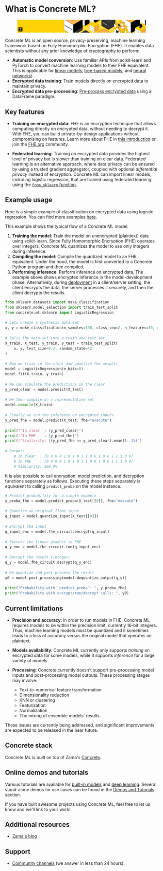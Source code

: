 # What is Concrete ML?

<figure><img src="../.gitbook/assets/doc_header_CML.png" alt=""><figcaption></figcaption></figure>

Concrete ML is an open source, privacy-preserving, machine learning framework based on Fully Homomorphic Encryption (FHE). It enables data scientists without any prior knowledge of cryptography to perform:

- **Automatic model conversion**: Use familiar APIs from scikit-learn and PyTorch to convert machine learning models to their FHE equivalent. This is applicable for [linear models](../built-in-models/linear.md), [tree-based models](../built-in-models/tree.md), and [neural networks](../built-in-models/neural-networks.md)).
- **Encrypted data training**: [Train models](../built-in-models/training.md) directly on encrypted data to maintain privacy.
- **Encrypted data pre-processing**: [Pre-process encrypted data](../built-in-models/encrypted_dataframe.md) using a DataFrame paradigm.

## Key features

- **Training on encrypted data**: FHE is an encryption technique that allows computing directly on encrypted data, without needing to decrypt it. With FHE, you can build private-by-design applications without compromising on features. Learn more about FHE in [this introduction](https://www.zama.ai/post/tfhe-deep-dive-part-1) or join the [FHE.org](https://fhe.org) community.

- **Federated learning**: Training on encrypted data provides the highest level of privacy but is slower than training on clear data. Federated learning is an alternative approach, where data privacy can be ensured by using a trusted gradient aggregator, coupled with optional _differential privacy_ instead of encryption. Concrete ML can import linear models, including logistic regression, that are trained using federated learning using the [`from_sklearn` function](../built-in-models/linear.md#pre-trained-models).

## Example usage

Here is a simple example of classification on encrypted data using logistic regression. You can find more examples [here](../tutorials/ml_examples.md).

This example shows the typical flow of a Concrete ML model:

1. **Training the model**: Train the model on unencrypted (plaintext) data using scikit-learn. Since Fully Homomorphic Encryption (FHE) operates over integers, Concrete ML quantizes the model to use only integers during inference.
1. **Compiling the model**: Compile the quantized model to an FHE equivalent. Under the hood, the model is first converted to a Concrete Python program and then compiled.
1. **Performing inference**: Perform inference on encrypted data. The example above shows encrypted inference in the model-development phase. Alternatively, during [deployment](cloud.md) in a client/server setting, the client encrypts the data, the server processes it securely, and then the client decrypts the results.

```python
from sklearn.datasets import make_classification
from sklearn.model_selection import train_test_split
from concrete.ml.sklearn import LogisticRegression

# Lets create a synthetic data-set
x, y = make_classification(n_samples=100, class_sep=2, n_features=30, random_state=42)

# Split the data-set into a train and test set
X_train, X_test, y_train, y_test = train_test_split(
    x, y, test_size=0.2, random_state=42
)

# Now we train in the clear and quantize the weights
model = LogisticRegression(n_bits=8)
model.fit(X_train, y_train)

# We can simulate the predictions in the clear
y_pred_clear = model.predict(X_test)

# We then compile on a representative set
model.compile(X_train)

# Finally we run the inference on encrypted inputs
y_pred_fhe = model.predict(X_test, fhe="execute")

print(f"In clear  : {y_pred_clear}")
print(f"In FHE    : {y_pred_fhe}")
print(f"Similarity: {(y_pred_fhe == y_pred_clear).mean():.1%}")

# Output:
    # In clear  : [0 0 0 0 1 0 1 0 1 1 0 0 1 0 0 1 1 1 0 0]
    # In FHE    : [0 0 0 0 1 0 1 0 1 1 0 0 1 0 0 1 1 1 0 0]
    # Similarity: 100.0%
```

It is also possible to call encryption, model prediction, and decryption functions separately as follows. Executing these steps separately is equivalent to calling `predict_proba` on the model instance.

<!--pytest-codeblocks:cont-->

```python
# Predict probability for a single example
y_proba_fhe = model.predict_proba(X_test[[0]], fhe="execute")

# Quantize an original float input
q_input = model.quantize_input(X_test[[0]])

# Encrypt the input
q_input_enc = model.fhe_circuit.encrypt(q_input)

# Execute the linear product in FHE 
q_y_enc = model.fhe_circuit.run(q_input_enc)

# Decrypt the result (integer)
q_y = model.fhe_circuit.decrypt(q_y_enc)

# De-quantize and post-process the result
y0 = model.post_processing(model.dequantize_output(q_y))

print("Probability with `predict_proba`: ", y_proba_fhe)
print("Probability with encrypt/run/decrypt calls: ", y0)
```

## Current limitations

- **Precision and accuracy**: In order to run models in FHE, Concrete ML requires models to be within the precision limit, currently 16-bit integers. Thus, machine learning models must be quantized and it sometimes leads to a loss of accuracy versus the original model that operates on plaintext.

- **Models availability**: Concrete ML currently only supports _training_ on encrypted data for some models, while it supports _inference_ for a large variety of models.

- **Processing**: Concrete currently doesn't support pre-processing model inputs and post-processing model outputs. These processing stages may involve:

  - Text-to-numerical feature transformation
  - Dimensionality reduction
  - KNN or clustering
  - Featurization
  - Normalization
  - The mixing of ensemble models' results.

These issues are currently being addressed, and significant improvements are expected to be released in the near future.

## Concrete stack

Concrete ML is built on top of Zama's [Concrete](https://github.com/zama-ai/concrete).

## Online demos and tutorials

Various tutorials are available for [built-in models](../tutorials/ml_examples.md) and [deep learning](../tutorials/dl_examples.md). Several stand-alone demos for use cases can be found in the [Demos and Tutorials](../tutorials/showcase.md) section.

If you have built awesome projects using Concrete ML, feel free to let us know and we'll link to your work!

## Additional resources

- [Zama's blog](https://www.zama.ai/blog)

## Support

- [Community channels](https://zama.ai/community-channels) (we answer in less than 24 hours).
